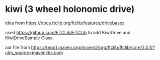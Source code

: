 # kiwi (3 wheel holonomic drive)
idea from https://docs.ftclib.org/ftclib/features/drivebases

used https://github.com/FTCLib/FTCLib to add KiwiDrive and KiwiDriveSample Class. 

aar file from https://repo1.maven.org/maven2/org/ftclib/ftclib/core/2.0.1/?utm_source=mavenlibs.com

